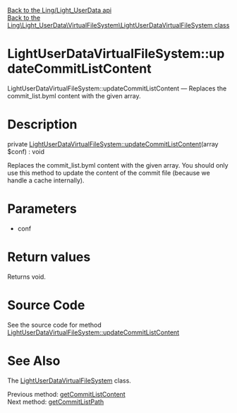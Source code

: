 [Back to the Ling/Light_UserData api](https://github.com/lingtalfi/Light_UserData/blob/master/doc/api/Ling/Light_UserData.md)<br>
[Back to the Ling\Light_UserData\VirtualFileSystem\LightUserDataVirtualFileSystem class](https://github.com/lingtalfi/Light_UserData/blob/master/doc/api/Ling/Light_UserData/VirtualFileSystem/LightUserDataVirtualFileSystem.md)


LightUserDataVirtualFileSystem::updateCommitListContent
================



LightUserDataVirtualFileSystem::updateCommitListContent — Replaces the commit_list.byml content with the given array.




Description
================


private [LightUserDataVirtualFileSystem::updateCommitListContent](https://github.com/lingtalfi/Light_UserData/blob/master/doc/api/Ling/Light_UserData/VirtualFileSystem/LightUserDataVirtualFileSystem/updateCommitListContent.md)(array $conf) : void




Replaces the commit_list.byml content with the given array.
You should only use this method to update the content of the commit file (because we handle a cache internally).




Parameters
================


- conf

    


Return values
================

Returns void.








Source Code
===========
See the source code for method [LightUserDataVirtualFileSystem::updateCommitListContent](https://github.com/lingtalfi/Light_UserData/blob/master/VirtualFileSystem/LightUserDataVirtualFileSystem.php#L547-L552)


See Also
================

The [LightUserDataVirtualFileSystem](https://github.com/lingtalfi/Light_UserData/blob/master/doc/api/Ling/Light_UserData/VirtualFileSystem/LightUserDataVirtualFileSystem.md) class.

Previous method: [getCommitListContent](https://github.com/lingtalfi/Light_UserData/blob/master/doc/api/Ling/Light_UserData/VirtualFileSystem/LightUserDataVirtualFileSystem/getCommitListContent.md)<br>Next method: [getCommitListPath](https://github.com/lingtalfi/Light_UserData/blob/master/doc/api/Ling/Light_UserData/VirtualFileSystem/LightUserDataVirtualFileSystem/getCommitListPath.md)<br>

